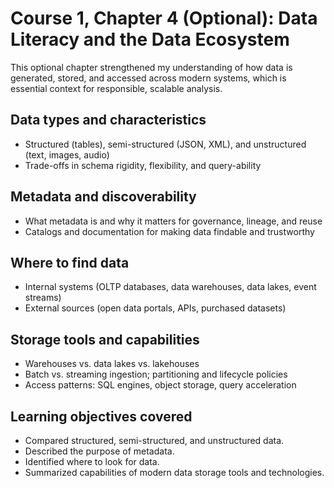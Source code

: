 # Course 1, Chapter 4 (Optional): Data Literacy and the Data Ecosystem

This optional chapter strengthened my understanding of how data is generated, stored, and accessed across modern systems, which is essential context for responsible, scalable analysis.

## Data types and characteristics
- Structured (tables), semi-structured (JSON, XML), and unstructured (text, images, audio)
- Trade-offs in schema rigidity, flexibility, and query-ability

## Metadata and discoverability
- What metadata is and why it matters for governance, lineage, and reuse
- Catalogs and documentation for making data findable and trustworthy

## Where to find data
- Internal systems (OLTP databases, data warehouses, data lakes, event streams)
- External sources (open data portals, APIs, purchased datasets)

## Storage tools and capabilities
- Warehouses vs. data lakes vs. lakehouses
- Batch vs. streaming ingestion; partitioning and lifecycle policies
- Access patterns: SQL engines, object storage, query acceleration

## Learning objectives covered
- Compared structured, semi-structured, and unstructured data.
- Described the purpose of metadata.
- Identified where to look for data.
- Summarized capabilities of modern data storage tools and technologies.
